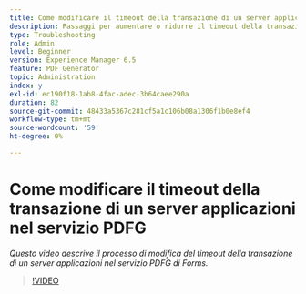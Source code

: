 ```yaml
---
title: Come modificare il timeout della transazione di un server applicazioni nel servizio PDFG
description: Passaggi per aumentare o ridurre il timeout della transazione di un server applicazioni per PDF Generator
type: Troubleshooting
role: Admin
level: Beginner
version: Experience Manager 6.5
feature: PDF Generator
topic: Administration
index: y
exl-id: ec190f18-1ab8-4fac-adec-3b64caee290a
duration: 82
source-git-commit: 48433a5367c281cf5a1c106b08a1306f1b0e8ef4
workflow-type: tm+mt
source-wordcount: '59'
ht-degree: 0%

---
```


# Come modificare il timeout della transazione di un server applicazioni nel servizio PDFG

*Questo video descrive il processo di modifica del timeout della transazione di un server applicazioni nel servizio PDFG di Forms.*

>[!VIDEO](https://video.tv.adobe.com/v/335555?quality=12&learn=on)
